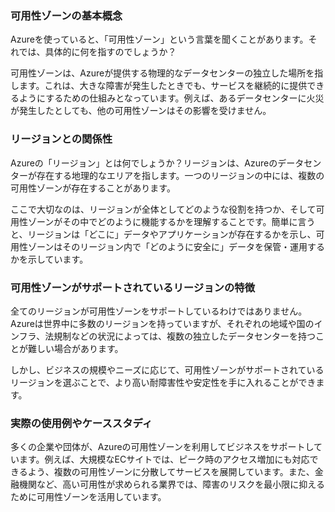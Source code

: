 ### 可用性ゾーンの基本概念

Azureを使っていると、「可用性ゾーン」という言葉を聞くことがあります。それでは、具体的に何を指すのでしょうか？

可用性ゾーンは、Azureが提供する物理的なデータセンターの独立した場所を指します。これは、大きな障害が発生したときでも、サービスを継続的に提供できるようにするための仕組みとなっています。例えば、あるデータセンターに火災が発生したとしても、他の可用性ゾーンはその影響を受けません。

### リージョンとの関係性

Azureの「リージョン」とは何でしょうか？リージョンは、Azureのデータセンターが存在する地理的なエリアを指します。一つのリージョンの中には、複数の可用性ゾーンが存在することがあります。

ここで大切なのは、リージョンが全体としてどのような役割を持つか、そして可用性ゾーンがその中でどのように機能するかを理解することです。簡単に言うと、リージョンは「どこに」データやアプリケーションが存在するかを示し、可用性ゾーンはそのリージョン内で「どのように安全に」データを保管・運用するかを示しています。

### 可用性ゾーンがサポートされているリージョンの特徴

全てのリージョンが可用性ゾーンをサポートしているわけではありません。Azureは世界中に多数のリージョンを持っていますが、それぞれの地域や国のインフラ、法規制などの状況によっては、複数の独立したデータセンターを持つことが難しい場合があります。

しかし、ビジネスの規模やニーズに応じて、可用性ゾーンがサポートされているリージョンを選ぶことで、より高い耐障害性や安定性を手に入れることができます。

### 実際の使用例やケーススタディ

多くの企業や団体が、Azureの可用性ゾーンを利用してビジネスをサポートしています。例えば、大規模なECサイトでは、ピーク時のアクセス増加にも対応できるよう、複数の可用性ゾーンに分散してサービスを展開しています。また、金融機関など、高い可用性が求められる業界では、障害のリスクを最小限に抑えるために可用性ゾーンを活用しています。